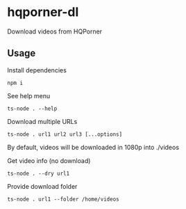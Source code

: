 # hqporner-dl
Download videos from HQPorner

## Usage

Install dependencies
```
npm i
```

See help menu
```
ts-node . --help
```

Download multiple URLs
```
ts-node . url1 url2 url3 [...options]
```

By default, videos will be downloaded in 1080p into ./videos

Get video info (no download)
```
ts-node . --dry url1
```

Provide download folder
```
ts-node . url1 --folder /home/videos
```

